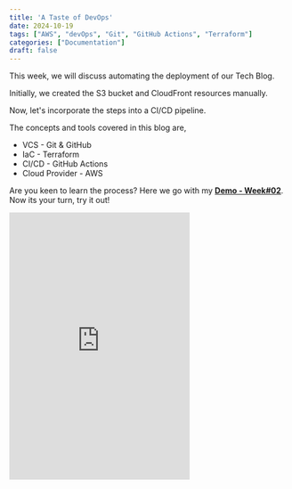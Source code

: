 ```yaml
---
title: 'A Taste of DevOps'
date: 2024-10-19
tags: ["AWS", "devOps", "Git", "GitHub Actions", "Terraform"]
categories: ["Documentation"]
draft: false
---
```


This week, we will discuss automating the deployment of our Tech Blog.<!--more-->

Initially, we created the S3 bucket and CloudFront resources manually.

Now, let's incorporate the steps into a CI/CD pipeline. 

The concepts and tools covered in this blog are,

- VCS              - Git & GitHub
- IaC              - Terraform
- CI/CD            - GitHub Actions
- Cloud Provider   - AWS

Are you keen to learn the process? Here we go with my **[Demo - Week#02](https://www.loom.com/share/fa1bdccfa1004b63afd78b8fcd8845cc?sid=8baee312-c857-476b-bf72-0655de9b7b47)**. Now its your turn, try it out!


<iframe src="https://giphy.com/embed/Y0b2MpUTfnrUa3jIM7" width="324" height="480" style="" frameBorder="0" class="giphy-embed" allowFullScreen></iframe>

